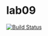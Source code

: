 # lab09
[![Build Status](https://travis-ci.org/elinagabitova/lab08.svg?branch=master)](https://travis-ci.org/elinagabitova/lab08)
